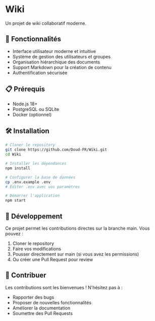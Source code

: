 # Wiki

Un projet de wiki collaboratif moderne.

## 🚀 Fonctionnalités

- Interface utilisateur moderne et intuitive
- Système de gestion des utilisateurs et groupes
- Organisation hiérarchique des documents
- Support Markdown pour la création de contenu
- Authentification sécurisée

## 📋 Prérequis

- Node.js 18+
- PostgreSQL ou SQLite
- Docker (optionnel)

## 🛠️ Installation

```bash
# Cloner le repository
git clone https://github.com/Doud-FR/Wiki.git
cd Wiki

# Installer les dépendances
npm install

# Configurer la base de données
cp .env.example .env
# Éditer .env avec vos paramètres

# Démarrer l'application
npm start
```

## 🔄 Développement

Ce projet permet les contributions directes sur la branche main. Vous pouvez :

1. Cloner le repository
2. Faire vos modifications
3. Pousser directement sur main (si vous avez les permissions)
4. Ou créer une Pull Request pour review

## 📝 Contribuer

Les contributions sont les bienvenues ! N'hésitez pas à :

- Rapporter des bugs
- Proposer de nouvelles fonctionnalités  
- Améliorer la documentation
- Soumettre des Pull Requests